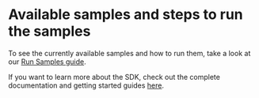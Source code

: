 # Available samples and steps to run the samples

To see the currently available samples and how to run them, take a look at our [Run Samples guide](https://docs.scandit.com/data-capture-sdk/capacitor/samples/run-samples.html).

If you want to learn more about the SDK, check out the complete documentation and getting started guides [here](https://docs.scandit.com/data-capture-sdk/capacitor/).
